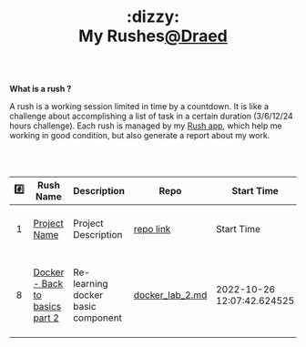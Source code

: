 <h1 align="center">:dizzy:<br><a href="https://github.com/Draed"></a>My Rushes<a href="https://github.com/Draed">@Draed</a>
  </h1>
<br><br>

**What is a rush ?**
<!-- <blockquote>  -->
A rush is a working session limited in time by a countdown. It is like a challenge about accomplishing a list of task in a certain duration (3/6/12/24 hours challenge). Each rush is managed by my [Rush app](https://github.com/Draed/rush_app), which help me working in good condition, but also generate a report about my work.
<!-- </blockquote>  -->

<br><br>

| :hash: | Rush Name | Description | Repo | Start Time | End Time | Duration |
|:--------:|---------|-------------| ---- |-----------|-----------|-----------|
| 1 | [Project Name](https://Draed.github.io)| <br> Project Description <br><br> | [repo link]() | Start Time | End Time | Duration || :8: | [Docker - Back to basics part 2](/reports/Draed) | <br> Re-learning docker basic component <br><br> | 2022-10-26 12:02:54.315553 | 2022-10-26 12:02:59.837752 | 0:00:05.522199 | 
| 8 | [Docker - Back to basics part 2](0_reports/report_8_26-Oct-2022.pdf) | <br> Re-learning docker basic component <br><br> | [docker_lab_2.md](6_Virtualization/docker/docker_lab2/docker_lab_2.md) | 2022-10-26 12:07:42.624525 | 2022-10-26 12:07:46.601335 | 0:00:03.976810 | 
